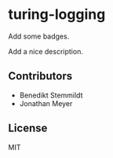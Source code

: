 # turing-logging

Add some badges.

Add a nice description.

## Contributors

- Benedikt Stemmildt
- Jonathan Meyer

## License

MIT

